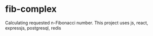 # fib-complex
Calculating requested n-Fibonacci number. This project uses js, react, expressjs, postgresql, redis
